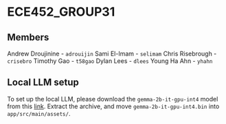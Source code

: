 # ECE452_GROUP31

## Members
Andrew Droujinine - `adrouijin`
Sami El-Imam - `selimam`
Chris Risebrough - `crisebro`
Timothy Gao - `t58gao`
Dylan Lees - `dlees`
Young Ha Ahn - `yhahn`

## Local LLM setup
To set up the local LLM, please download the `gemma-2b-it-gpu-int4` model from this [link](https://www.kaggle.com/models/google/gemma/tfLite/gemma-2b-it-gpu-int4).
Extract the archive, and move `gemma-2b-it-gpu-int4.bin` into `app/src/main/assets/`.
